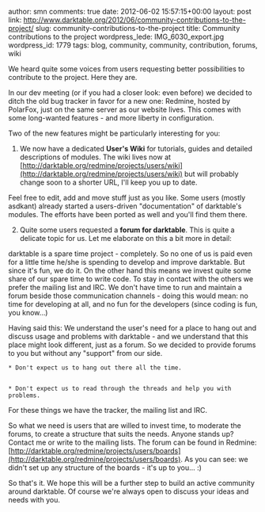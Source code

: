 author: smn
comments: true
date: 2012-06-02 15:57:15+00:00
layout: post
link: http://www.darktable.org/2012/06/community-contributions-to-the-project/
slug: community-contributions-to-the-project
title: Community contributions to the project
wordpress_lede: IMG_6030_export.jpg
wordpress_id: 1779
tags: blog, community, community, contribution, forums, wiki

We heard quite some voices from users requesting better possibilities to contribute to the project. Here they are.





In our dev meeting (or if you had a closer look: even before) we decided to ditch the old bug tracker in favor for a new one: Redmine, hosted by PolarFox, just on the same server as our website lives. This comes with some long-wanted features - and more liberty in configuration.





Two of the new features might be particularly interesting for you:





  1. We now have a dedicated **User's Wiki** for tutorials, guides and detailed descriptions of modules. The wiki lives now at [http://darktable.org/redmine/projects/users/wiki](http://darktable.org/redmine/projects/users/wiki) but will probably change soon to a shorter URL, I'll keep you up to date.





Feel free to edit, add and move stuff just as you like. Some users (mostly asdkant) already started a users-driven "documentation" of darktable's modules. The efforts have been ported as well and you'll find them there.





  2. Quite some users requested a **forum for darktable**. This is quite a delicate topic for us. Let me elaborate on this a bit more in detail:





darktable is a spare time project - completely. So no one of us is paid even for a little time he/she is spending to develop and improve darktable. But since it's fun, we do it. On the other hand this means we invest quite some share of our spare time to write code. To stay in contact with the others we prefer the mailing list and IRC. We don't have time to run and maintain a forum beside those communication channels - doing this would mean: no time for developing at all, and no fun for the developers (since coding is fun, you know...)





Having said this:
We understand the user's need for a place to hang out and discuss usage and problems with darktable - and we understand that this place might look different, just as a forum. So we decided to provide forums to you but without any "support" from our side.

    * Don't expect us to hang out there all the time.


    * Don't expect us to read through the threads and help you with problems.

For these things we have the tracker, the mailing list and IRC.





So what we need is users that are willed to invest time, to moderate the forums, to create a structure that suits the needs. Anyone stands up? Contact me or write to the mailing lists. The forum can be found in Redmine: [http://darktable.org/redmine/projects/users/boards](http://darktable.org/redmine/projects/users/boards). As you can see: we didn't set up any structure of the boards - it's up to you... :)






So that's it.
We hope this will be a further step to build an active community around darktable. Of course we're always open to discuss your ideas and needs with you.
